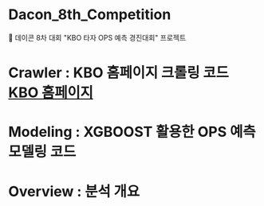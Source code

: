# Dacon_8th_Competition
:medal_sports: 데이콘 8차 대회 "KBO 타자 OPS 예측 경진대회" 프로젝트

# Crawler : KBO 홈페이지 크롤링 코드 [KBO 홈페이지](https://www.koreabaseball.com/Record/Player/HitterBasic/Basic1.aspx)
# Modeling : XGBOOST 활용한 OPS 예측 모델링 코드
# Overview : 분석 개요
